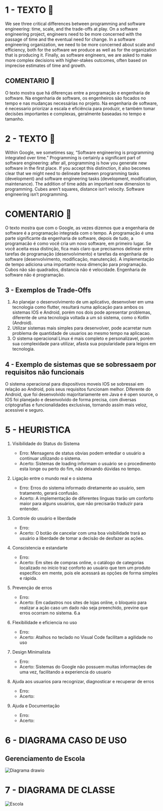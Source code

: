 # 1 - TEXTO 📄

We see three critical differences between programming and software engineering: time, scale, and the trade-offs at play. On a software engineering project, engineers need to be more concerned with the passage of time and the eventual need for change. In a software engineering organization, we need to be more concerned about scale and efficiency, both for the software we produce as well as for the organization that is producing it. Finally, as software engineers, we are asked to make more complex decisions with higher-stakes outcomes, often based on imprecise estimates of time and growth.


## COMENTARIO 💬

O texto mostra que há diferenças entre a programação e engenharia de software. Na engenharia de software, os engenheiros são focados no tempo e nas mudanças necessárias no projeto. Na engenharia de software, é necessario priorizar a escala e eficiência para produzir, e também tomar decisões importantes e complexas, geralmente baseadas no tempo e tamanho.


# 2 - TEXTO 📄

Within Google, we sometimes say, “Software engineering is programming integrated over time.” Programming is certainly a significant part of software engineering: after all, programming is how you generate new software in the first place. If you accept this distinction, it also becomes clear that we might need to delineate between programming tasks (development) and software engineering tasks (development, modification, maintenance). The addition of time adds an important new dimension to programming. Cubes aren’t squares, distance isn’t velocity. Software engineering isn’t programming.

# COMENTARIO 💬

O texto mostra que com o Google, as vezes dizemos que a engenharia de software é a programação integrada com o tempo. A programação é uma parte significante da engenharia de software, depois de tudo, a programacão é como você cria um novo software, em primeiro lugar. Se você aceita essa distinção, fica mais claro que precisamos delinear entre tarefas de programação (desenvolvimento) e tarefas da engenharia de software (desenvolvimento, modificação, manutenção). A implementação de tempo adiciona uma importante nova dimenção para programação. Cubos não são quadrados, distancia não é velocidade. Engenharia de software não é programação.


## 3 - Exemplos de Trade-Offs
  1. Ao planejar o desenvolvimento de um aplicativo, desenvolver em uma tecnologia como flutter, resultará numa aplicação para ambos os sistemas IOS e Android, porém nos dois pode apresentar problemas, diferente de uma tecnologia voltada a um só sistema, como o Kotlin (Android).
  2. Utilizar sistemas mais simples para desenvolver, pode acarretar num problema de quantidade de usuarios ao mesmo tempo na aplicacao.
  3. O sistema operacional Linux é mais completo e personalizavel, porém sua complexidade para utilizar, afasta sua popularidade para leigos em tecnologia.

## 4 - Exemplo de sistemas que se sobressaem por requisitos não funcionais
O sistema operacional para dispositivos moveis IOS se sobressai em relação ao Android, pois seus requisitos funcionam melhor. Diferente do Android, que foi desenvolvido majoritariamente em Java e é open source, o IOS foi planejado e desenvolvido de forma precisa, com diversas criptografias e funcionalidades exclusivas, tornando assim mais veloz, acessivei e seguro.

# 5 - HEURISTICA

1. Visibilidade do Status do Sistema
   - Erro: Mensagens de status obvias podem entediar o usuário a continuar utilizando o sistema.
   - Acerto: Sistemas de loading informam o usuário se o procedimento esta longe ou perto do fim, não deixando dúvidas no tempo.
     
2. Ligação entre o mundo real e o sistema
   - Erro: Erros do sistema informado diretamente ao usuário, sem tratamento, gerará confusão.
   - Acerto: A implementação de diferentes línguas trarão um conforto maior para alguns usuários, que não precisarão traduzir para entender.
3. Controle do usuário e liberdade
   - Erro:
   - Acerto: O botão de cancelar com uma boa visibilidade trará ao usuário a liberdade de tomar a decisão de desfazer as ações.
4. Conscistencia e estandarte
   - Erro:
   - Acerto: Em sites de compras online, o catálogo de categorias localizado no início traz conforto ao usuário que tem um produto específico em mente, pois ele acessará as opções de forma simples e rápida.
5. Prevenção de erros
   - Erro: 
   - Acerto: Em cadastros nos sites de lojas online, o bloqueio para realizar a ação caso um dado não seja preenchido, previne que erros ocorram no sistema.
6.a
7. Flexibilidade e eficiencia no uso
   - Erro: 
   - Acerto: Atalhos no teclado no Visual Code facilitam a agilidade no uso
9. Design Minimalista
    - Erro: 
    - Acerto: Sistemas do Google não possuem muitas informações de uma vez, facilitando a experiencia do usuario
11. Ajuda aos usuarios para recognizar, diagnosticar e recuperar de erros
    - Erro: 
    - Acerto: 
13. Ajuda e Documentação
    - Erro:
    - Acerto: 


# 6 - DIAGRAMA CASO DE USO

## Gerenciamento de Escola

![Diagrama drawio](https://github.com/AndreMeneses0103/bertoti/assets/89109574/a5274d11-2000-4bc5-8501-7ef698b09057)


# 7 - DIAGRAMA DE CLASSE

![Escola](https://github.com/AndreMeneses0103/bertoti/assets/89109574/1e35b3a8-2326-446b-8be5-9e06ec6ab32c)
